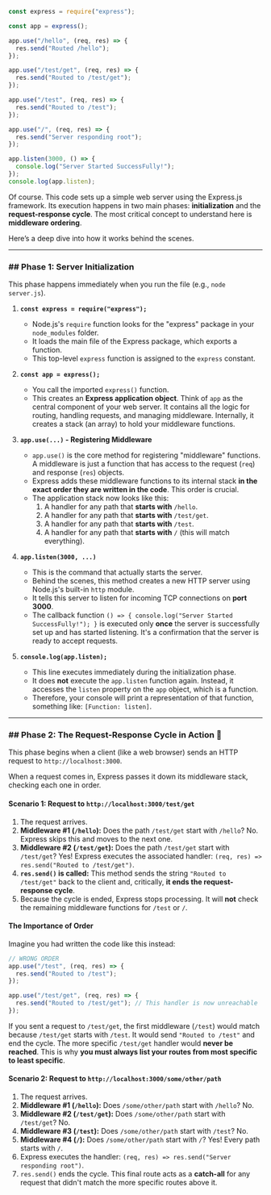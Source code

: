 ```javascript
const express = require("express");

const app = express();

app.use("/hello", (req, res) => {
  res.send("Routed /hello");
});

app.use("/test/get", (req, res) => {
  res.send("Routed to /test/get");
});

app.use("/test", (req, res) => {
  res.send("Routed to /test");
});

app.use("/", (req, res) => {
  res.send("Server responding root");
});

app.listen(3000, () => {
  console.log("Server Started SuccessFully!");
});
console.log(app.listen);

```

Of course. This code sets up a simple web server using the Express.js framework. Its execution happens in two main phases: **initialization** and the **request-response cycle**. The most critical concept to understand here is **middleware ordering**.

Here’s a deep dive into how it works behind the scenes.

-----

### \#\# Phase 1: Server Initialization

This phase happens immediately when you run the file (e.g., `node server.js`).

1.  **`const express = require("express");`**

      * Node.js's `require` function looks for the "express" package in your `node_modules` folder.
      * It loads the main file of the Express package, which exports a function.
      * This top-level `express` function is assigned to the `express` constant.

2.  **`const app = express();`**

      * You call the imported `express()` function.
      * This creates an **Express application object**. Think of `app` as the central component of your web server. It contains all the logic for routing, handling requests, and managing middleware. Internally, it creates a stack (an array) to hold your middleware functions.

3.  **`app.use(...)` - Registering Middleware**

      * `app.use()` is the core method for registering "middleware" functions. A middleware is just a function that has access to the request (`req`) and response (`res`) objects.
      * Express adds these middleware functions to its internal stack **in the exact order they are written in the code**. This order is crucial.
      * The application stack now looks like this:
        1.  A handler for any path that **starts with** `/hello`.
        2.  A handler for any path that **starts with** `/test/get`.
        3.  A handler for any path that **starts with** `/test`.
        4.  A handler for any path that **starts with** `/` (this will match everything).

4.  **`app.listen(3000, ...)`**

      * This is the command that actually starts the server.
      * Behind the scenes, this method creates a new HTTP server using Node.js's built-in `http` module.
      * It tells this server to listen for incoming TCP connections on **port 3000**.
      * The callback function `() => { console.log("Server Started SuccessFully!"); }` is executed only **once** the server is successfully set up and has started listening. It's a confirmation that the server is ready to accept requests.

5.  **`console.log(app.listen);`**

      * This line executes immediately during the initialization phase.
      * It does **not** execute the `app.listen` function again. Instead, it accesses the `listen` property on the `app` object, which is a function.
      * Therefore, your console will print a representation of that function, something like: `[Function: listen]`.

-----

### \#\# Phase 2: The Request-Response Cycle in Action 🚀

This phase begins when a client (like a web browser) sends an HTTP request to `http://localhost:3000`.

When a request comes in, Express passes it down its middleware stack, checking each one in order.

#### **Scenario 1: Request to `http://localhost:3000/test/get`**

1.  The request arrives.
2.  **Middleware \#1 (`/hello`):** Does the path `/test/get` start with `/hello`? No. Express skips this and moves to the next one.
3.  **Middleware \#2 (`/test/get`):** Does the path `/test/get` start with `/test/get`? Yes\! Express executes the associated handler: `(req, res) => res.send("Routed to /test/get")`.
4.  **`res.send()` is called:** This method sends the string `"Routed to /test/get"` back to the client and, critically, **it ends the request-response cycle**.
5.  Because the cycle is ended, Express stops processing. It will **not** check the remaining middleware functions for `/test` or `/`.

#### **The Importance of Order**

Imagine you had written the code like this instead:

```javascript
// WRONG ORDER
app.use("/test", (req, res) => {
  res.send("Routed to /test");
});

app.use("/test/get", (req, res) => {
  res.send("Routed to /test/get"); // This handler is now unreachable
});
```

If you sent a request to `/test/get`, the first middleware (`/test`) would match because `/test/get` starts with `/test`. It would send `"Routed to /test"` and end the cycle. The more specific `/test/get` handler would **never be reached**. This is why **you must always list your routes from most specific to least specific**.

#### **Scenario 2: Request to `http://localhost:3000/some/other/path`**

1.  The request arrives.
2.  **Middleware \#1 (`/hello`):** Does `/some/other/path` start with `/hello`? No.
3.  **Middleware \#2 (`/test/get`):** Does `/some/other/path` start with `/test/get`? No.
4.  **Middleware \#3 (`/test`):** Does `/some/other/path` start with `/test`? No.
5.  **Middleware \#4 (`/`):** Does `/some/other/path` start with `/`? Yes\! Every path starts with `/`.
6.  Express executes the handler: `(req, res) => res.send("Server responding root")`.
7.  `res.send()` ends the cycle. This final route acts as a **catch-all** for any request that didn't match the more specific routes above it.